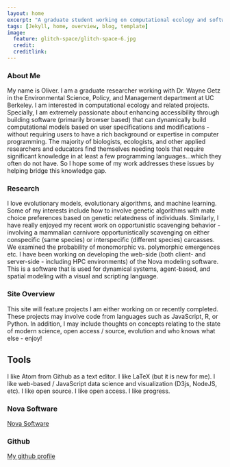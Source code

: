 ```yaml
---
layout: home
excerpt: "A graduate student working on computational ecology and software development."
tags: [Jekyll, home, overview, blog, template]
image:
  feature: glitch-space/glitch-space-6.jpg
  credit:
  creditlink:
---
```


### About Me

My name is Oliver. I am a graduate researcher working with Dr. Wayne Getz in the
Environmental Science, Policy, and Management department at UC Berkeley. I am
interested in computational ecology and related projects. Specially, I am extremely
passionate about enhancing accessibility through building software (primarily
browser based) that can dynamically build computational models based on user
specifications and modifications - without requiring users to have a rich background
or expertise in computer programming. The majority of biologists, ecologists, and
other applied researchers and educators find themselves needing tools that require
significant knowledge in at least a few programming languages...which they often
do not have. So I hope some of my work addresses these issues by helping bridge
this knowledge gap.

### Research

I love evolutionary models, evolutionary algorithms, and machine learning.
Some of my interests include how to involve genetic algorithms with mate choice
preferences based on genetic relatedness of individuals. Similarly, I have really
enjoyed my recent work on opportunistic scavenging behavior - involving a
mammalian carnivore opportunistically scavenging on either conspecific (same
species) or interspecific (different species) carcasses. We examined the probability
of monomorphic vs. polymorphic emergences etc. I have been working on developing
the web-side (both client- and server-side - including HPC environments) of the
Nova modeling software. This is a software that is used for dynamical systems,
agent-based, and spatial modeling with a visual and scripting language.   

### Site Overview

This site will feature projects I am either working on or recently completed.
These projects may involve code from languages such as JavaScript, R, or Python.
In addition, I may include thoughts on concepts relating to the state of modern
science, open access / source, evolution and who knows what else - enjoy!

## Tools

I like Atom from Github as a text editor. I like LaTeX (but it is new for me). I
like web-based / JavaScript data science and visualization (D3js, NodeJS, etc).
I like open source. I like open access. I like progress.

### Nova Software

[Nova Software](https://www.novamodeler.com/)

### Github

[My github profile](https://github.com/Thru-Echoes)
